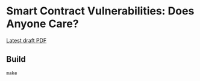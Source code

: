 # Smart Contract Vulnerabilities: Does Anyone Care?

[Latest draft PDF][latest-draft]


## Build

```
make
```


[latest-draft]: https://static.perez.sh/drafts/smart-contract-vulnerabilities.pdf?Expires=2524608000&Signature=YUd73pKQ8sZF2cMm6iUGf259l~UNBf~26SWn1Gicrc1f5HALU54LR8kbZM1b6NdEQ7pEAyXBptJVlJji-MIiDSnNNWQRY-UorGIC4tbemvQDd99xIN-BvIsLkwoJxkStof3EuOO9t17Ls66-O1sSJ2T-QElnl2fzzKJysxkst93aMSbCpXeDaswpyKqBeo-xL-KomyUM~~EHpwHyuvH-SjoJVm1LGAkMyIqdlDBHKJcNuWJkZRSgYPx4qGgDuuRXtWEotSHBvCC7EIMXZl3x9Yky~DdXZFhX7EY0aQKaCoHBHWhbKnkS56-Tiznc5r4aw3jrFUXl3kX9Ub3LV8D~cQ__&Key-Pair-Id=APKAIUDZR6L4JO7MQC3A
